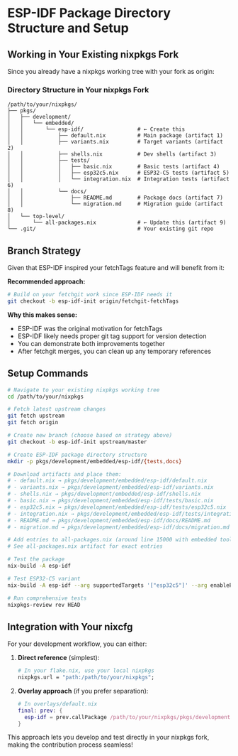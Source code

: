 # ESP-IDF Package Directory Structure and Setup

## Working in Your Existing nixpkgs Fork

Since you already have a nixpkgs working tree with your fork as origin:

### Directory Structure in Your nixpkgs Fork

```
/path/to/your/nixpkgs/
├── pkgs/
│   ├── development/
│   │   └── embedded/
│   │       └── esp-idf/                 # ← Create this
│   │           ├── default.nix          # Main package (artifact 1)
│   │           ├── variants.nix         # Target variants (artifact 2)  
│   │           ├── shells.nix           # Dev shells (artifact 3)
│   │           ├── tests/
│   │           │   ├── basic.nix        # Basic tests (artifact 4)
│   │           │   ├── esp32c5.nix      # ESP32-C5 tests (artifact 5)
│   │           │   └── integration.nix  # Integration tests (artifact 6)
│   │           └── docs/
│   │               ├── README.md        # Package docs (artifact 7)
│   │               └── migration.md     # Migration guide (artifact 8)
│   └── top-level/
│       └── all-packages.nix             # ← Update this (artifact 9)
└── .git/                                # Your existing git repo
```

## Branch Strategy

Given that ESP-IDF inspired your fetchTags feature and will benefit from it:

**Recommended approach:**
```bash
# Build on your fetchgit work since ESP-IDF needs it
git checkout -b esp-idf-init origin/fetchgit-fetchTags
```

**Why this makes sense:**
- ESP-IDF was the original motivation for fetchTags
- ESP-IDF likely needs proper git tag support for version detection
- You can demonstrate both improvements together
- After fetchgit merges, you can clean up any temporary references

## Setup Commands

```bash
# Navigate to your existing nixpkgs working tree
cd /path/to/your/nixpkgs

# Fetch latest upstream changes
git fetch upstream
git fetch origin

# Create new branch (choose based on strategy above)
git checkout -b esp-idf-init upstream/master

# Create ESP-IDF package directory structure
mkdir -p pkgs/development/embedded/esp-idf/{tests,docs}

# Download artifacts and place them:
# - default.nix → pkgs/development/embedded/esp-idf/default.nix
# - variants.nix → pkgs/development/embedded/esp-idf/variants.nix
# - shells.nix → pkgs/development/embedded/esp-idf/shells.nix
# - basic.nix → pkgs/development/embedded/esp-idf/tests/basic.nix
# - esp32c5.nix → pkgs/development/embedded/esp-idf/tests/esp32c5.nix
# - integration.nix → pkgs/development/embedded/esp-idf/tests/integration.nix
# - README.md → pkgs/development/embedded/esp-idf/docs/README.md
# - migration.md → pkgs/development/embedded/esp-idf/docs/migration.md

# Add entries to all-packages.nix (around line 15000 with embedded tools)
# See all-packages.nix artifact for exact entries

# Test the package
nix-build -A esp-idf

# Test ESP32-C5 variant
nix-build -A esp-idf --arg supportedTargets '["esp32c5"]' --arg enablePreviewTargets true --arg rev '"d930a386dae"'

# Run comprehensive tests
nixpkgs-review rev HEAD
```

## Integration with Your nixcfg

For your development workflow, you can either:

1. **Direct reference** (simplest):
   ```nix
   # In your flake.nix, use your local nixpkgs
   nixpkgs.url = "path:/path/to/your/nixpkgs";
   ```

2. **Overlay approach** (if you prefer separation):
   ```nix
   # In overlays/default.nix
   final: prev: {
     esp-idf = prev.callPackage /path/to/your/nixpkgs/pkgs/development/embedded/esp-idf { };
   }
   ```

This approach lets you develop and test directly in your nixpkgs fork, making the contribution process seamless!